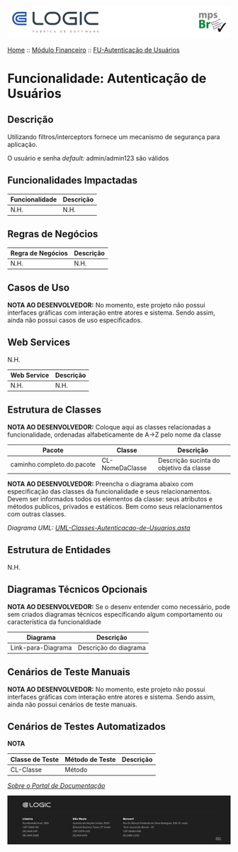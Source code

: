 ![Cabecalho](../../ReadMe-Anexos/Cabecalho.png)

[Home](../../ReadMe.md) :: [Módulo Financeiro](../Modulo-Financeiro.md) :: [FU-Autenticação de Usuários](FU-Autenticacao-de-Usuarios.md)


# Funcionalidade: Autenticação de Usuários

## Descrição

Utilizando filtros/interceptors fornece um mecanismo de segurança para aplicação.

O usuário e senha _default:_ admin/admin123 são válidos

## Funcionalidades Impactadas

| Funcionalidade | Descrição |
|----------------|-----------|
| N.H.           | N.H.      |

## Regras de Negócios

| Regra de Negócios | Descrição |
|-------------------|-----------|
| N.H.              | N.H.      |

## Casos de Uso

**NOTA AO DESENVOLVEDOR:** No momento, este projeto não possui interfaces gráficas com interação entre atores e sistema. Sendo assim, ainda não possui casos de uso especificados.

## Web Services

N.H.

| Web Service | Descrição |
|-------------|-----------|
| N.H.        | N.H.      |

## Estrutura de Classes

**NOTA AO DESENVOLVEDOR:** Coloque aqui as classes relacionadas a funcionalidade, ordenadas alfabeticamente de A->Z pelo nome da classe

| Pacote                     | Classe          | Descrição                               |
|----------------------------|-----------------|-----------------------------------------|
| caminho.completo.do.pacote | CL-NomeDaClasse | Descrição sucinta do objetivo da classe |

**NOTA AO DESENVOLVEDOR:** Preencha o diagrama abaixo com especificação das classes da funcionalidade e seus relacionamentos. Devem ser informados todos os elementos da classe: seus atributos e métodos publicos, privados e estáticos. Bem como seus relacionamentos com outras classes.

_Diagrama UML: [UML-Classes-Autenticacao-de-Usuarios.asta](FU-Autenticacao-de-Usuarios-Anexos/UML-Classes-Autenticacao-de-Usuarios.asta)_

## Estrutura de Entidades

N.H.

## Diagramas Técnicos Opcionais

**NOTA AO DESENVOLVEDOR:** Se o desenv entender como necessário, pode sem criados diagramas técnicos especificando algum comportamento ou característica da funcionaldiade

| Diagrama           | Descrição             |
|--------------------|-----------------------|
| Link-para-Diagrama | Descrição do diagrama |

## Cenários de Teste Manuais

**NOTA AO DESENVOLVEDOR:** No momento, este projeto não possui interfaces gráficas com interação entre atores e sistema. Sendo assim, ainda não possui cenários de teste manuais.

## Cenários de Testes Automatizados

**NOTA**

| Classe de Teste     | Método de Teste    |Descrição         |
|---------------------|--------------------|------------------|
| CL-Classe           | Método             |                  |

_[Sobre o Portal de Documentação](../../About/About.md)_


![Rodape](../../ReadMe-Anexos/Rodape.png)
